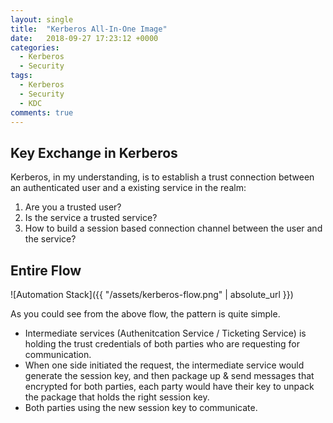 ```yaml
---
layout: single
title:  "Kerberos All-In-One Image"
date:   2018-09-27 17:23:12 +0000
categories: 
  - Kerberos
  - Security
tags:
  - Kerberos
  - Security
  - KDC
comments: true
---
```

## Key Exchange in Kerberos
Kerberos, in my understanding, is to establish a trust connection between an authenticated user and a existing service in the realm:

1. Are you a trusted user?
2. Is the service a trusted service?
3. How to build a session based connection channel between the user and the service?

## Entire Flow
![Automation Stack]({{ "/assets/kerberos-flow.png" | absolute_url }})

As you could see from the above flow, the pattern is quite simple.

- Intermediate services (Authenitcation Service / Ticketing Service) is holding the trust credentials of both parties who are requesting for communication.
- When one side initiated the request, the intermediate service would generate the session key, and then package up & send messages that encrypted for both parties, each party would have their key to unpack the package that holds the right session key.
- Both parties using the new session key to communicate.